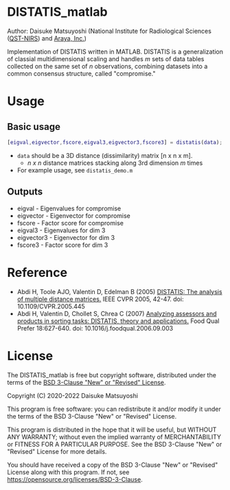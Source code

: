 # DISTATIS_matlab
Author: Daisuke Matsuyoshi (National Institute for Radiological Sciences ([QST-NIRS](https://www.qst.go.jp/site/qst-english/)) and [Araya, Inc.](https://www.araya.org/))

Implementation of DISTATIS written in MATLAB. DISTATIS is a generalization of classial multidimensional scaling and handles *m* sets of data tables collected on the same set of *n* observations, combining datasets into a common consensus structure, called "compromise."


# Usage

## Basic usage
```matlab
[eigval,eigvector,fscore,eigval3,eigvector3,fscore3] = distatis(data);
```

- `data` should be a 3D distance (dissimilarity) matrix [n x n x m].
    - *n x n* distance matrices stacking along 3rd dimension *m* times
- For example usage, see `distatis_demo.m` 

## Outputs
- eigval         - Eigenvalues for compromise
- eigvector      - Eigenvector for compromise
- fscore         - Factor score for compromise
- eigval3        - Eigenvalues for dim 3
- eigvector3     - Eigenvector for dim 3
- fscore3        - Factor score for dim 3

# Reference
- Abdi H, Toole AJO, Valentin D, Edelman B (2005) [DISTATIS: The analysis of multiple distance matrices.](https://ieeexplore.ieee.org/document/1565340) IEEE CVPR 2005, 42-47. doi: 10.1109/CVPR.2005.445
- Abdi H, Valentin D, Chollet S, Chrea C (2007) [Analyzing assessors and products in sorting tasks: DISTATIS, theory and applications.](https://www.sciencedirect.com/science/article/abs/pii/S0950329306001236) Food Qual Prefer 18:627-640. doi: 10.1016/j.foodqual.2006.09.003

# License
The DISTATIS_matlab is free but copyright software, distributed under the terms of the [BSD 3-Clause "New" or "Revised" License](https://choosealicense.com/licenses/bsd-3-clause/).

Copyright (C) 2020-2022 Daisuke Matsuyoshi

This program is free software: you can redistribute it and/or modify it under the terms of the BSD 3-Clause "New" or "Revised" License.

This program is distributed in the hope that it will be useful, but WITHOUT ANY WARRANTY; without even the implied warranty of MERCHANTABILITY or FITNESS FOR A PARTICULAR PURPOSE. See the BSD 3-Clause "New" or "Revised" License for more details.

You should have received a copy of the BSD 3-Clause "New" or "Revised" License along with this program. If not, see <https://opensource.org/licenses/BSD-3-Clause>.
